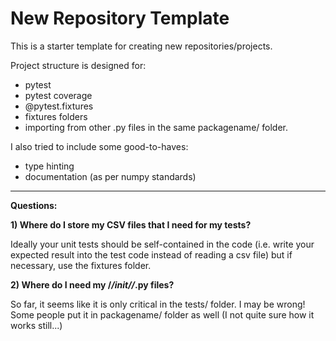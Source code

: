 # New Repository Template

This is a starter template for creating new repositories/projects.

Project structure is designed for:
- pytest
- pytest coverage
- @pytest.fixtures
- fixtures folders
- importing from other .py files in the same packagename/ folder.

I also tried to include some good-to-haves:
- type hinting
- documentation (as per numpy standards)

---

__Questions:__

__1) Where do I store my CSV files that I need for my tests?__

Ideally your unit tests should be self-contained in the code (i.e. write your expected result into the test code instead of reading a csv file) but if necessary, use the fixtures folder.

__2) Where do I need my /_/_init/_/_.py files?__

So far, it seems like it is only critical in the tests/ folder. I may be wrong! Some people put it in packagename/ folder as well (I not quite sure how it works still...)